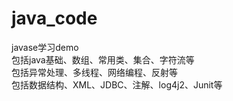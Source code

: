# java_code
javase学习demo<br/>
包括java基础、数组、常用类、集合、字符流等 <br/>
包括异常处理、多线程、网络编程、反射等 <br/>
包括数据结构、XML、JDBC、注解、log4j2、Junit等
